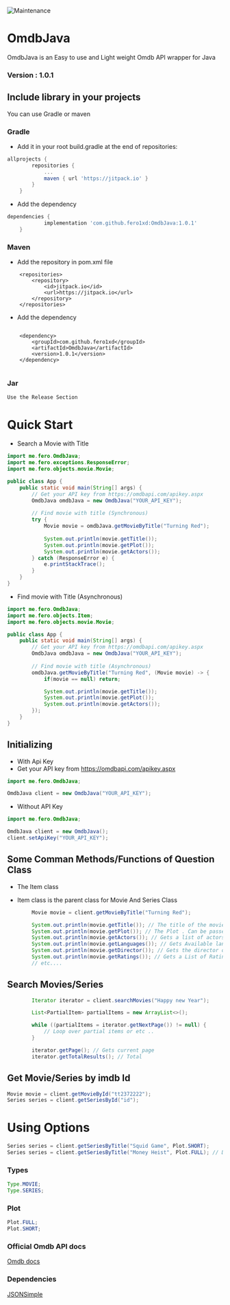 ![Maintenance](https://img.shields.io/maintenance/yes/2023?logo=github&style=flat)

# OmdbJava
OmdbJava is an Easy to use and Light weight Omdb API wrapper for Java

### Version : 1.0.1

## Include library in your projects
You can use Gradle or maven

### Gradle
- Add it in your root build.gradle at the end of repositories:
```gradle
allprojects {
		repositories {
			...
			maven { url 'https://jitpack.io' }
		}
	}
```
- Add the dependency
```gradle
dependencies {
	        implementation 'com.github.fero1xd:OmdbJava:1.0.1'
	}
```

### Maven
- Add the repository in pom.xml file
```maven
    <repositories>
		<repository>
		    <id>jitpack.io</id>
		    <url>https://jitpack.io</url>
		</repository>
	</repositories>

```
- Add the dependency
```maven 

	<dependency>
	    <groupId>com.github.fero1xd</groupId>
	    <artifactId>OmdbJava</artifactId>
	    <version>1.0.1</version>
	</dependency>


```

### Jar
```
Use the Release Section
```

# Quick Start
- Search a Movie with Title
```java
import me.fero.OmdbJava;
import me.fero.exceptions.ResponseError;
import me.fero.objects.movie.Movie;

public class App {
    public static void main(String[] args) {
        // Get your API key from https://omdbapi.com/apikey.aspx
        OmdbJava omdbJava = new OmdbJava("YOUR_API_KEY");
        
        // Find movie with title (Synchronous)
        try {
            Movie movie = omdbJava.getMovieByTitle("Turning Red");
            
            System.out.println(movie.getTitle());
            System.out.println(movie.getPlot());
            System.out.println(movie.getActors());
        } catch (ResponseError e) {
            e.printStackTrace();
        }
    }
}


```
- Find movie with Title (Asynchronous)
```java
import me.fero.OmdbJava;
import me.fero.objects.Item;
import me.fero.objects.movie.Movie;

public class App {
    public static void main(String[] args) {
        // Get your API key from https://omdbapi.com/apikey.aspx
        OmdbJava omdbJava = new OmdbJava("YOUR_API_KEY");
        
        // Find movie with title (Asynchronous)
        omdbJava.getMovieByTitle("Turning Red", (Movie movie) -> {
            if(movie == null) return;

            System.out.println(movie.getTitle());
            System.out.println(movie.getPlot());
            System.out.println(movie.getActors());
        });
    }
}


```

## Initializing 
- With Api Key
- Get your API key from https://omdbapi.com/apikey.aspx
```java 
import me.fero.OmdbJava;

OmdbJava client = new OmdbJava("YOUR_API_KEY");
```
- Without API Key
```java 
import me.fero.OmdbJava;

OmdbJava client = new OmdbJava();
client.setApiKey("YOUR_API_KEY");
```

## Some Comman Methods/Functions of Question Class
- The Item class 

- Item class is the parent class for Movie And Series Class
```java
        Movie movie = client.getMovieByTitle("Turning Red");

        System.out.println(movie.getTitle()); // The title of the movie
        System.out.println(movie.getPlot()); // The Plot . Can be passed as a parameter . Eg Plot.SHORT
        System.out.println(movie.getActors()); // Gets a list of actors
        System.out.println(movie.getLanguages()); // Gets Available languages
        System.out.println(movie.getDirector()); // Gets the director of the movie
        System.out.println(movie.getRatings()); // Gets a List of Rating Object
        // etc....
```

## Search Movies/Series

```java
        Iterator iterator = client.searchMovies("Happy new Year");

        List<PartialItem> partialItems = new ArrayList<>();

        while ((partialItems = iterator.getNextPage()) != null) {
            // Loop over partial items or etc ..
        }

        iterator.getPage(); // Gets current page
        iterator.getTotalResults(); // Total 
```

## Get Movie/Series by imdb Id
```java
Movie movie = client.getMovieById("tt2372222");
Series series = client.getSeriesById("id");
```

# Using Options

```java
Series series = client.getSeriesByTitle("Squid Game", Plot.SHORT);
Series series = client.getSeriesByTitle("Money Heist", Plot.FULL); // Default
```
### Types
```java
Type.MOVIE;
Type.SERIES; 
```

### Plot
```java
Plot.FULL;
Plot.SHORT;
```


### Official Omdb API docs
[Omdb docs](https://omdbapi.com/)


### Dependencies
[JSONSimple](https://github.com/fangyidong/json-simple)
